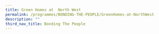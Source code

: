 ```yaml
---
title: Green Homes at  North West
permalink: /programmes/BONDING-THE-PEOPLE/GreenHomes-at-NorthWest
description: ""
third_nav_title: Bonding The People
---
```





